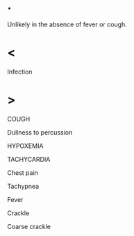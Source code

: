 # .

Unlikely in the absence of fever or cough.

# <

Infection

# >

COUGH

Dullness to percussion

HYPOXEMIA

TACHYCARDIA

Chest pain

Tachypnea

Fever

Crackle

Coarse crackle
